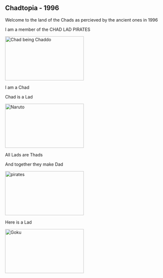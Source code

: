 ## Chadtopia - 1996

Welcome to the land of the Chads as percieved by the ancient ones in 1996


I am a member of the CHAD LAD PIRATES

<img src = "https://i.redd.it/30njfs9li5u51.jpg" alt = "Chad being Chaddo" width = "256px" height = "144px"/>


I am a Chad

Chad is a Lad

<img src = "https://media0.giphy.com/media/JRlqKEzTDKci5JPcaL/200.gif" alt = "Naruto" style="object-fit: none; object-position: 64px 0;" width = "256px" height = "144px"/>

All Lads are Thads

And together they make Dad

<img src = "https://media.tenor.com/images/62e0245fa57be393e81726c60e58bffd/tenor.gif" alt = "pirates" width = "256px" height = "144px"/>

Here is a Lad

<img src = "https://thumbs.gfycat.com/GrotesqueGorgeousAmurratsnake-max-1mb.gif" alt = "Goku" width = "256px" height = "144px"/>
